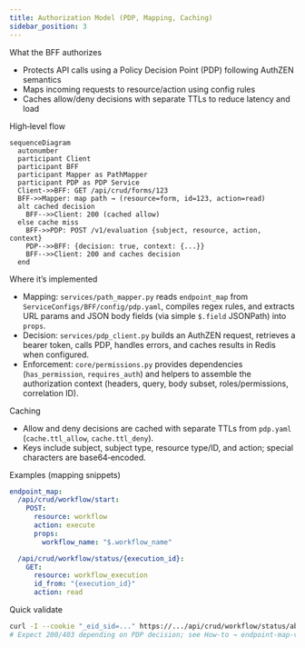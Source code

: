 ```yaml
---
title: Authorization Model (PDP, Mapping, Caching)
sidebar_position: 3
---
```


What the BFF authorizes

- Protects API calls using a Policy Decision Point (PDP) following AuthZEN semantics
- Maps incoming requests to resource/action using config rules
- Caches allow/deny decisions with separate TTLs to reduce latency and load

High‑level flow

```mermaid
sequenceDiagram
  autonumber
  participant Client
  participant BFF
  participant Mapper as PathMapper
  participant PDP as PDP Service
  Client->>BFF: GET /api/crud/forms/123
  BFF->>Mapper: map path → (resource=form, id=123, action=read)
  alt cached decision
    BFF-->>Client: 200 (cached allow)
  else cache miss
    BFF->>PDP: POST /v1/evaluation {subject, resource, action, context}
    PDP-->>BFF: {decision: true, context: {...}}
    BFF-->>Client: 200 and caches decision
  end
```

Where it’s implemented

- Mapping: `services/path_mapper.py` reads `endpoint_map` from `ServiceConfigs/BFF/config/pdp.yaml`, compiles regex rules, and extracts URL params and JSON body fields (via simple `$.field` JSONPath) into `props`.
- Decision: `services/pdp_client.py` builds an AuthZEN request, retrieves a bearer token, calls PDP, handles errors, and caches results in Redis when configured.
- Enforcement: `core/permissions.py` provides dependencies (`has_permission`, `requires_auth`) and helpers to assemble the authorization context (headers, query, body subset, roles/permissions, correlation ID).

Caching

- Allow and deny decisions are cached with separate TTLs from `pdp.yaml` (`cache.ttl_allow`, `cache.ttl_deny`).
- Keys include subject, subject type, resource type/ID, and action; special characters are base64‑encoded.

Examples (mapping snippets)

```yaml
endpoint_map:
  /api/crud/workflow/start:
    POST:
      resource: workflow
      action: execute
      props:
        workflow_name: "$.workflow_name"

  /api/crud/workflow/status/{execution_id}:
    GET:
      resource: workflow_execution
      id_from: "{execution_id}"
      action: read
```

Quick validate

```bash
curl -I --cookie "_eid_sid=..." https://.../api/crud/workflow/status/abc-123
# Expect 200/403 depending on PDP decision; see How‑to → endpoint-map-validation
```


